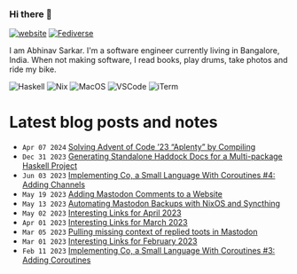 ### Hi there 👋

[![website](https://img.shields.io/badge/abhinavsarkar.net-blueviolet?style=for-the-badge)](https://abhinavsarkar.net)
<a rel="nofollow me" href="https://fantastic.earth/@abnv"><img style="max-width: 100%;" src="https://img.shields.io/mastodon/follow/109392551762673142?color=%23595aff&amp;domain=https%3A%2F%2Ffantastic.earth&amp;label=%40abnv&amp;logo=Mastodon&amp;logoColor=%23fff&amp;style=for-the-badge" alt="Fediverse"></a>

I am Abhinav Sarkar. I'm a software engineer currently living in Bangalore, India. When not making software, I read books, play drums, take photos and ride my bike.

![Haskell](https://img.shields.io/badge/Haskell-5D4F85?style=for-the-badge&logo=haskell&logoColor=white)
![Nix](https://img.shields.io/badge/NixOS-5277C3?style=for-the-badge&logo=nixos&logoColor=white)
![MacOS](https://img.shields.io/badge/mac%20os-000000?style=for-the-badge&logo=apple&logoColor=white)
![VSCode](https://img.shields.io/badge/VSCode-0078D4?style=for-the-badge&logo=visual%20studio%20code&logoColor=white)
![iTerm](https://img.shields.io/badge/iTerm2-000000?style=for-the-badge&logo=iterm2&logoColor=white)

# Latest blog posts and notes
<!-- BLOG-POST-LIST:START -->
 - <code>Apr 07 2024</code> [Solving Advent of Code ’23 “Aplenty” by Compiling](https://abhinavsarkar.net/posts/compiling-aoc23-aplenty/?mtm_campaign=feed) 
 - <code>Dec 31 2023</code> [Generating Standalone Haddock Docs for a Multi-package Haskell Project](https://notes.abhinavsarkar.net/2023/standalone-haddock) 
 - <code>Jun 03 2023</code> [Implementing Co, a Small Language With Coroutines #4: Adding Channels](https://abhinavsarkar.net/posts/implementing-co-4/?mtm_campaign=feed) 
 - <code>May 19 2023</code> [Adding Mastodon Comments to a Website](https://notes.abhinavsarkar.net/2023/mastodon-comments) 
 - <code>May 13 2023</code> [Automating Mastodon Backups with NixOS and Syncthing](https://notes.abhinavsarkar.net/2023/mastodon-backup) 
 - <code>May 02 2023</code> [Interesting Links for April 2023](https://notes.abhinavsarkar.net/2023/links-23-04) 
 - <code>Apr 01 2023</code> [Interesting Links for March 2023](https://notes.abhinavsarkar.net/2023/links-23-03) 
 - <code>Mar 05 2023</code> [Pulling missing context of replied toots in Mastodon](https://notes.abhinavsarkar.net/2023/mastodon-context) 
 - <code>Mar 01 2023</code> [Interesting Links for February 2023](https://notes.abhinavsarkar.net/2023/links-23-02) 
 - <code>Feb 11 2023</code> [Implementing Co, a Small Language With Coroutines #3: Adding Coroutines](https://abhinavsarkar.net/posts/implementing-co-3/?mtm_campaign=feed) <!-- BLOG-POST-LIST:END -->
